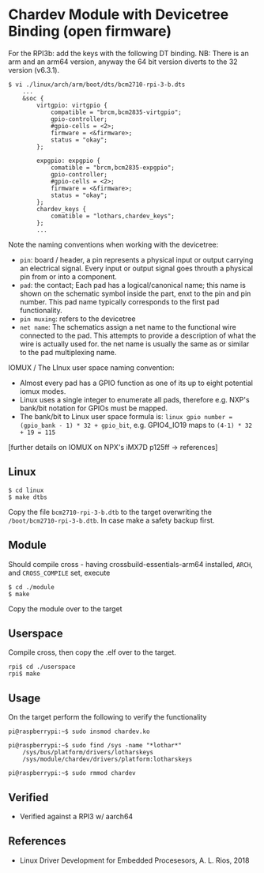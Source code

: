 # Chardev Module with Devicetree Binding (open firmware)

For the RPI3b: add the keys with the following DT binding. NB: There is an arm
and an arm64 version, anyway the 64 bit version  diverts to the 32 version
(v6.3.1).  
```
$ vi ./linux/arch/arm/boot/dts/bcm2710-rpi-3-b.dts
    ...
	&soc {
		virtgpio: virtgpio {
			compatible = "brcm,bcm2835-virtgpio";
			gpio-controller;
			#gpio-cells = <2>;
			firmware = <&firmware>;
			status = "okay";
		};

	    expgpio: expgpio {
			comatible = "brcm,bcm2835-expgpio";
			gpio-controller;
			#gpio-cells = <2>;
			firmware = <&firmware>;
			status = "okay";
		};
		chardev_keys {
			comatible = "lothars,chardev_keys";
		};
		...
```
Note the naming conventions when working with the devicetree:  
* `pin`: board / header, a pin represents a physical input or output carrying an electrical signal. Every input or output signal goes throuth a physical pin from or into a component.
* `pad`: the contact; Each pad has a logical/canonical name; this name is shown on the schematic symbol inside the part, enxt to the pin and pin number. This pad name typically corresponds to the first pad functionality.
* `pin muxing`: refers to the devicetree
* `net name`: The schematics assign a net name to the functional wire connected to the pad. This attempts to provide a description of what the wire is actually used for. the net name is usually the same as or similar to the pad multiplexing name.


IOMUX / The LInux user space naming convention:  
* Almost every pad has a GPIO function as one of its up to eight potential iomux modes.
* Linux uses a single integer to enumerate all pads, therefore e.g. NXP's bank/bit notation for GPIOs must be mapped.
* The bank/bit to Linux user space formula is: `linux gpio number = (gpio_bank - 1) * 32 + gpio_bit`, e.g. GPIO4_IO19 maps to `(4-1) * 32 + 19 = 115`

[further details on IOMUX on NPX's iMX7D p125ff -> references]

## Linux

```
$ cd linux
$ make dtbs
```
Copy the file `bcm2710-rpi-3-b.dtb` to the target overwriting the `/boot/bcm2710-rpi-3-b.dtb`. In case make a safety backup first.  

## Module
Should compile cross - having crossbuild-essentials-arm64 installed, `ARCH`, and `CROSS_COMPILE` set, execute  
```
$ cd ./module
$ make
```
Copy the module over to the target  

## Userspace
Compile cross, then copy the .elf over to the target.   
```
rpi$ cd ./userspace
rpi$ make
```

## Usage
On the target perform the following to verify the functionality  
```
pi@raspberrypi:~$ sudo insmod chardev.ko

pi@raspberrypi:~$ sudo find /sys -name "*lothar*"
    /sys/bus/platform/drivers/lotharskeys
    /sys/module/chardev/drivers/platform:lotharskeys

pi@raspberrypi:~$ sudo rmmod chardev
```

## Verified
* Verified against a RPI3 w/ aarch64

## References
* Linux Driver Development for Embedded Procesesors, A. L. Rios, 2018
